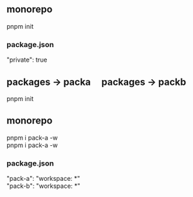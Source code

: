 ## monorepo

pnpm init  

### package.json
"private": true

## packages -> packa &nbsp;&nbsp;&nbsp; packages -> packb

pnpm init

## monorepo

pnpm i pack-a -w  
pnpm i pack-a -w

### package.json

"pack-a": "workspace: *"  
"pack-b": "workspace: *"  